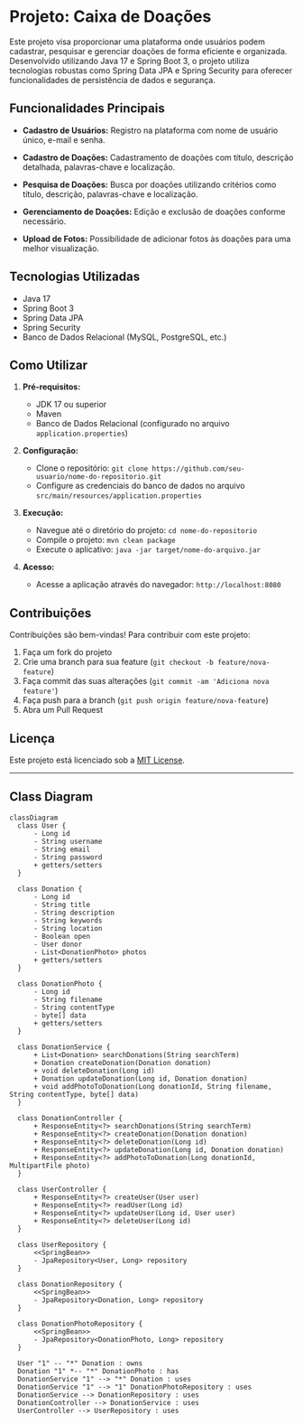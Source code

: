# Projeto: Caixa de Doações

Este projeto visa proporcionar uma plataforma onde usuários podem cadastrar, pesquisar e gerenciar doações de forma eficiente e organizada. Desenvolvido utilizando Java 17 e Spring Boot 3, o projeto utiliza tecnologias robustas como Spring Data JPA e Spring Security para oferecer funcionalidades de persistência de dados e segurança.

## Funcionalidades Principais

- **Cadastro de Usuários:** Registro na plataforma com nome de usuário único, e-mail e senha.
  
- **Cadastro de Doações:** Cadastramento de doações com título, descrição detalhada, palavras-chave e localização.
  
- **Pesquisa de Doações:** Busca por doações utilizando critérios como título, descrição, palavras-chave e localização.
  
- **Gerenciamento de Doações:** Edição e exclusão de doações conforme necessário.
  
- **Upload de Fotos:** Possibilidade de adicionar fotos às doações para uma melhor visualização.

## Tecnologias Utilizadas

- Java 17
- Spring Boot 3
- Spring Data JPA
- Spring Security
- Banco de Dados Relacional (MySQL, PostgreSQL, etc.)

## Como Utilizar

1. **Pré-requisitos:**
   - JDK 17 ou superior
   - Maven
   - Banco de Dados Relacional (configurado no arquivo `application.properties`)

2. **Configuração:**
   - Clone o repositório: `git clone https://github.com/seu-usuario/nome-do-repositorio.git`
   - Configure as credenciais do banco de dados no arquivo `src/main/resources/application.properties`

3. **Execução:**
   - Navegue até o diretório do projeto: `cd nome-do-repositorio`
   - Compile o projeto: `mvn clean package`
   - Execute o aplicativo: `java -jar target/nome-do-arquivo.jar`

4. **Acesso:**
   - Acesse a aplicação através do navegador: `http://localhost:8080`

## Contribuições

Contribuições são bem-vindas! Para contribuir com este projeto:

1. Faça um fork do projeto
2. Crie uma branch para sua feature (`git checkout -b feature/nova-feature`)
3. Faça commit das suas alterações (`git commit -am 'Adiciona nova feature'`)
4. Faça push para a branch (`git push origin feature/nova-feature`)
5. Abra um Pull Request

## Licença

Este projeto está licenciado sob a [MIT License](https://opensource.org/licenses/MIT).

---

  ## Class Diagram

  ```mermaid
classDiagram
    class User {
        - Long id
        - String username
        - String email
        - String password
        + getters/setters
    }

    class Donation {
        - Long id
        - String title
        - String description
        - String keywords
        - String location
        - Boolean open
        - User donor
        - List<DonationPhoto> photos
        + getters/setters
    }

    class DonationPhoto {
        - Long id
        - String filename
        - String contentType
        - byte[] data
        + getters/setters
    }

    class DonationService {
        + List<Donation> searchDonations(String searchTerm)
        + Donation createDonation(Donation donation)
        + void deleteDonation(Long id)
        + Donation updateDonation(Long id, Donation donation)
        + void addPhotoToDonation(Long donationId, String filename, String contentType, byte[] data)
    }

    class DonationController {
        + ResponseEntity<?> searchDonations(String searchTerm)
        + ResponseEntity<?> createDonation(Donation donation)
        + ResponseEntity<?> deleteDonation(Long id)
        + ResponseEntity<?> updateDonation(Long id, Donation donation)
        + ResponseEntity<?> addPhotoToDonation(Long donationId, MultipartFile photo)
    }

    class UserController {
        + ResponseEntity<?> createUser(User user)
        + ResponseEntity<?> readUser(Long id)
        + ResponseEntity<?> updateUser(Long id, User user)
        + ResponseEntity<?> deleteUser(Long id)
    }

    class UserRepository {
        <<SpringBean>>
        - JpaRepository<User, Long> repository
    }

    class DonationRepository {
        <<SpringBean>>
        - JpaRepository<Donation, Long> repository
    }

    class DonationPhotoRepository {
        <<SpringBean>>
        - JpaRepository<DonationPhoto, Long> repository
    }

    User "1" -- "*" Donation : owns
    Donation "1" *-- "*" DonationPhoto : has
    DonationService "1" --> "*" Donation : uses
    DonationService "1" --> "1" DonationPhotoRepository : uses
    DonationService --> DonationRepository : uses
    DonationController --> DonationService : uses
    UserController --> UserRepository : uses
```
